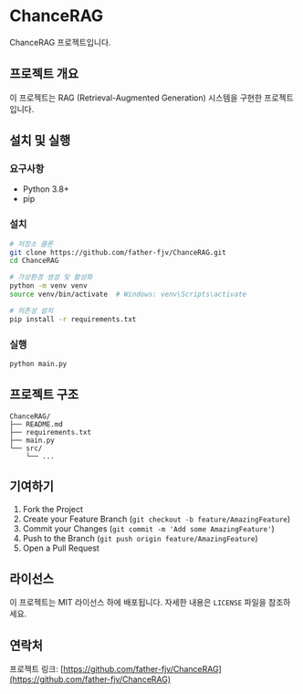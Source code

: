 # ChanceRAG

ChanceRAG 프로젝트입니다.

## 프로젝트 개요

이 프로젝트는 RAG (Retrieval-Augmented Generation) 시스템을 구현한 프로젝트입니다.

## 설치 및 실행

### 요구사항

- Python 3.8+
- pip

### 설치

```bash
# 저장소 클론
git clone https://github.com/father-fjv/ChanceRAG.git
cd ChanceRAG

# 가상환경 생성 및 활성화
python -m venv venv
source venv/bin/activate  # Windows: venv\Scripts\activate

# 의존성 설치
pip install -r requirements.txt
```

### 실행

```bash
python main.py
```

## 프로젝트 구조

```
ChanceRAG/
├── README.md
├── requirements.txt
├── main.py
└── src/
    └── ...
```

## 기여하기

1. Fork the Project
2. Create your Feature Branch (`git checkout -b feature/AmazingFeature`)
3. Commit your Changes (`git commit -m 'Add some AmazingFeature'`)
4. Push to the Branch (`git push origin feature/AmazingFeature`)
5. Open a Pull Request

## 라이선스

이 프로젝트는 MIT 라이선스 하에 배포됩니다. 자세한 내용은 `LICENSE` 파일을 참조하세요.

## 연락처

프로젝트 링크: [https://github.com/father-fjv/ChanceRAG](https://github.com/father-fjv/ChanceRAG)
